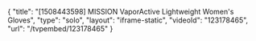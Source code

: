 {
    "title": "[1508443598] MISSION VaporActive Lightweight Women's Gloves",
    "type": "solo",
    "layout": "iframe-static",
    "videoId": "123178465",
    "url": "\/tvpembed\/123178465"
}